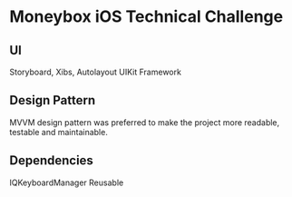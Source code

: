 
# Moneybox iOS Technical Challenge

## UI 

Storyboard, Xibs, Autolayout
UIKit Framework


## Design Pattern

MVVM design pattern was preferred to make the project more readable, testable and maintainable.


## Dependencies

IQKeyboardManager
Reusable
